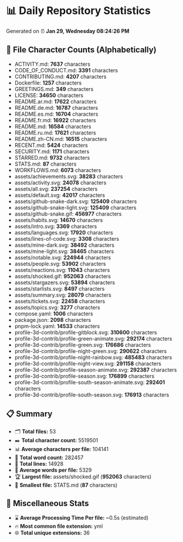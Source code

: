 # 📊 Daily Repository Statistics
Generated on ⏰ **Jan 29, Wednesday 08:24:26 PM**

## 📂 File Character Counts (Alphabetically)
- ACTIVITY.md: **7637** characters
- CODE_OF_CONDUCT.md: **3391** characters
- CONTRIBUTING.md: **4207** characters
- Dockerfile: **1257** characters
- GREETINGS.md: **349** characters
- LICENSE: **34650** characters
- README.ar.md: **17622** characters
- README.de.md: **16787** characters
- README.es.md: **16704** characters
- README.fr.md: **16922** characters
- README.md: **16584** characters
- README.ru.md: **17621** characters
- README.zh-CN.md: **16515** characters
- RECENT.md: **5424** characters
- SECURITY.md: **1171** characters
- STARRED.md: **9732** characters
- STATS.md: **87** characters
- WORKFLOWS.md: **6073** characters
- assets/achievements.svg: **38283** characters
- assets/activity.svg: **24078** characters
- assets/all.svg: **237254** characters
- assets/default.svg: **42017** characters
- assets/github-snake-dark.svg: **125409** characters
- assets/github-snake-light.svg: **125409** characters
- assets/github-snake.gif: **456977** characters
- assets/habits.svg: **14670** characters
- assets/intro.svg: **3369** characters
- assets/languages.svg: **17920** characters
- assets/lines-of-code.svg: **3308** characters
- assets/mine-dark.svg: **38492** characters
- assets/mine-light.svg: **38465** characters
- assets/notable.svg: **224944** characters
- assets/people.svg: **53902** characters
- assets/reactions.svg: **11043** characters
- assets/shocked.gif: **952063** characters
- assets/stargazers.svg: **53894** characters
- assets/starlists.svg: **8497** characters
- assets/summary.svg: **28079** characters
- assets/tickets.svg: **22458** characters
- assets/topics.svg: **3277** characters
- compose.yaml: **1006** characters
- package.json: **2098** characters
- pnpm-lock.yaml: **14533** characters
- profile-3d-contrib/profile-gitblock.svg: **310600** characters
- profile-3d-contrib/profile-green-animate.svg: **292174** characters
- profile-3d-contrib/profile-green.svg: **176686** characters
- profile-3d-contrib/profile-night-green.svg: **290622** characters
- profile-3d-contrib/profile-night-rainbow.svg: **485483** characters
- profile-3d-contrib/profile-night-view.svg: **291158** characters
- profile-3d-contrib/profile-season-animate.svg: **292387** characters
- profile-3d-contrib/profile-season.svg: **176899** characters
- profile-3d-contrib/profile-south-season-animate.svg: **292401** characters
- profile-3d-contrib/profile-south-season.svg: **176913** characters

## 📋 Summary
- 🗂️ **Total files:** 53
- ✒️ **Total character count:** 5519501
- 📊 **Average characters per file:** 104141
- 📝 **Total word count:** 282457
- 🧾 **Total lines:** 14928
- 📐 **Average words per file:** 5329
- 🏆 **Largest file:** assets/shocked.gif (**952063** characters)
- 🥉 **Smallest file:** STATS.md (**87** characters)

## 🌟 Miscellaneous Stats
- ⌛ **Average Processing Time Per file:** ~0.5s (estimated)
- 🔥 **Most common file extension:** yml
- 🌐 **Total unique extensions:** 36
